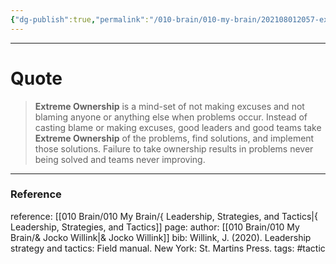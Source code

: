 ```yaml
---
{"dg-publish":true,"permalink":"/010-brain/010-my-brain/202108012057-extreme-ownership/","created":"2021-08-01T20:57:17.000-04:00","updated":"2025-03-20T00:53:04.007-04:00"}
---
```


---

# Quote

> **Extreme Ownership** is a mind-set of not making excuses and not blaming anyone or anything else when problems occur. Instead of casting blame or making excuses, good leaders and good teams take **Extreme Ownership** of the problems, find solutions, and implement those solutions. Failure to take ownership results in problems never being solved and teams never improving.

---

### Reference
reference: [[010 Brain/010 My Brain/{ Leadership, Strategies, and Tactics\|{ Leadership, Strategies, and Tactics]]
page: 
author: [[010 Brain/010 My Brain/& Jocko Willink\|& Jocko Willink]]
bib: Willink, J. (2020). Leadership strategy and tactics: Field manual. New York: St. Martins Press.
tags: #tactic 